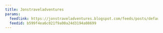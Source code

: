 ```yaml
---
title: Jonstraveladventures
params:
  feedlink: https://jonstraveladventures.blogspot.com/feeds/posts/default?alt=rss
  feedid: b599f4ea6c021f9a00a24d3194a08699
---
```

